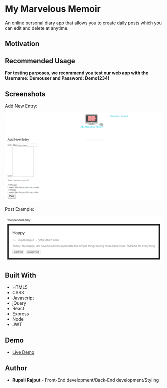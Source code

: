 # My Marvelous Memoir

An online personal diary app that allows you to create daily posts which you can edit and delete at anytime.

## Motivation

<!-- We wanted a website that can easily serve our favorite songs to sing and shout while also learning more about the song without having to open a boring Wikipedia page. -->

## Recommended Usage

**For testing purposes, we recommend you test our web app with the Username: Demouser and Password: Demo1234!**

## Screenshots

<!-- Landing Page:

![landing page](screenshots/landing.png) -->

Add New Entry:

![Add New Entry](screenshots/newpostscreenshot.PNG)

Post Example:

![Post Entries](screenshots/postscreenshot.PNG)

## Built With

- HTML5
- CSS3
- Javascript
- jQuery
- React
- Express
- Node
- JWT

## Demo

- [Live Demo](https://mymarvelousmemoir.now.sh/)

## Author

- **Rupali Rajput** - Front-End development/Back-End development/Styling
